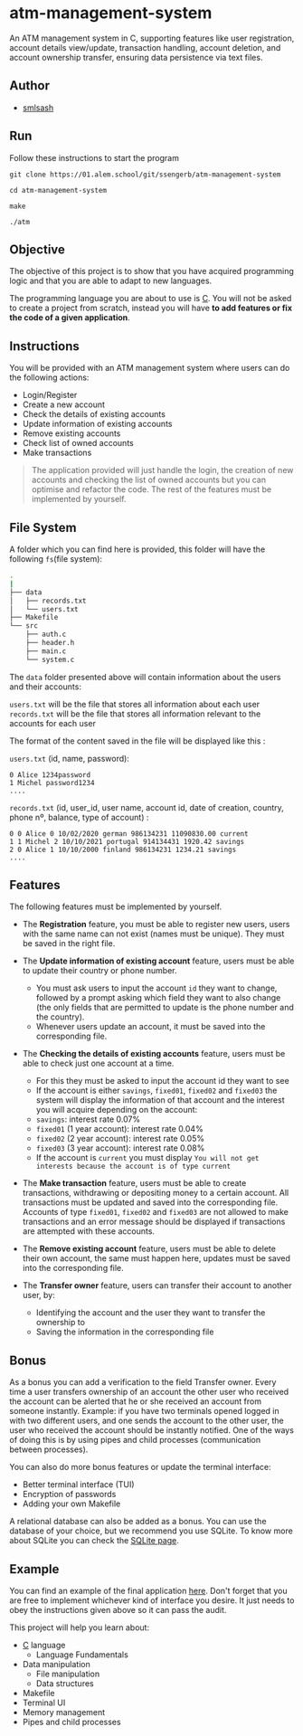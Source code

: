 # atm-management-system

An ATM management system in C, supporting features like user registration, account details view/update, transaction handling, account deletion, and account ownership transfer, ensuring data persistence via text files.

## Author 

* [smlsash](https://github.com/smslash?tab=repositories)

## Run

Follow these instructions to start the program

```
git clone https://01.alem.school/git/ssengerb/atm-management-system
```

```
cd atm-management-system
```

```
make
```

```
./atm
```

## Objective

The objective of this project is to show that you have acquired programming logic and that you are able to adapt to new languages.

The programming language you are about to use is [C](https://en.wikipedia.org/wiki/C_%28programming_language%29). You will not be asked to create a project from scratch, instead you will have **to add features or fix the code of a given application**.

## Instructions

You will be provided with an ATM management system where users can do the following actions:

- Login/Register
- Create a new account
- Check the details of existing accounts
- Update information of existing accounts
- Remove existing accounts
- Check list of owned accounts
- Make transactions

> The application provided will just handle the login, the creation of new accounts and checking the list of owned accounts but you can optimise and refactor the code. The rest of the features must be implemented by yourself.

## File System

A folder which you can find here is provided, this folder will have the following `fs`(file system):

```bash
.
|
├── data
│   ├── records.txt
│   └── users.txt
├── Makefile
└── src
    ├── auth.c
    ├── header.h
    ├── main.c
    └── system.c
```

The `data` folder presented above will contain information about the users and their accounts:

`users.txt` will be the file that stores all information about each user
`records.txt` will be the file that stores all information relevant to the accounts for each user

The format of the content saved in the file will be displayed like this :

`users.txt` (id, name, password):

```
0 Alice 1234password
1 Michel password1234
....
```

`records.txt` (id, user_id, user name, account id, date of creation, country, phone nº, balance, type of account) :

```
0 0 Alice 0 10/02/2020 german 986134231 11090830.00 current
1 1 Michel 2 10/10/2021 portugal 914134431 1920.42 savings
2 0 Alice 1 10/10/2000 finland 986134231 1234.21 savings
....
```

## Features

The following features must be implemented by yourself.

- The **Registration** feature, you must be able to register new users, users with the same name can not exist (names must be unique). They must be saved in the right file.

- The **Update information of existing account** feature, users must be able to update their country or phone number.
  - You must ask users to input the account `id` they want to change, followed by a prompt asking which field they want to also change (the only fields that are permitted to update is the phone number and the country).
  - Whenever users update an account, it must be saved into the corresponding file.

- The **Checking the details of existing accounts** feature, users must be able to check just one account at a time.
  - For this they must be asked to input the account id they want to see
  -  If the account is either `savings`, `fixed01`, `fixed02` and `fixed03` the system will display the information of that account and the interest you will acquire depending on the account:
    - `savings`: interest rate 0.07%
    - `fixed01` (1 year account): interest rate 0.04%
    - `fixed02` (2 year account): interest rate 0.05%
    - `fixed03` (3 year account): interest rate 0.08%
    - If the account is `current` you must display `You will not get interests because the account is of type current`

- The **Make transaction** feature, users must be able to create transactions, withdrawing or depositing money to a certain account. All transactions must be updated and saved into the corresponding file. Accounts of type `fixed01`, `fixed02` and `fixed03` are not allowed to make transactions and an error message should be displayed if transactions are attempted with these accounts.

- The **Remove existing account** feature, users must be able to delete their own account, the same must happen here, updates must be saved into the corresponding file.

- The **Transfer owner** feature, users can transfer their account to another user, by:
  - Identifying the account and the user they want to transfer the ownership to
  - Saving the information in the corresponding file

## Bonus

As a bonus you can add a verification to the field Transfer owner. Every time a user transfers ownership of an account the other user who received the account can be alerted that he or she received an account from someone instantly. Example: if you have two terminals opened logged in with two different users, and one sends the account to the other user, the user who received the account should be instantly notified. One of the ways of doing this is by using pipes and child processes (communication between processes).

You can also do more bonus features or update the terminal interface:

- Better terminal interface (TUI)
- Encryption of passwords
- Adding your own Makefile

A relational database can also be added as a bonus. You can use the database of your choice, but we recommend you use SQLite. To know more about SQLite you can check the [SQLite page](https://www.sqlite.org/index.html).

## Example

You can find an example of the final application [here](https://www.youtube.com/watch?v=xVtikDcGG2E&ab_channel=01-edu). Don't forget that you are free to implement whichever kind of interface you desire. It just needs to obey the instructions given above so it can pass the audit.

This project will help you learn about:

- [C](https://en.wikipedia.org/wiki/C_%28programming_language%29) language
  - Language Fundamentals
- Data manipulation
  - File manipulation
  - Data structures
- Makefile
- Terminal UI
- Memory management
- Pipes and child processes
